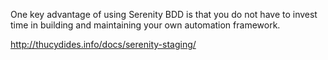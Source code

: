 One key advantage of using Serenity BDD is that you do not have to invest time in building and maintaining your own automation framework.

http://thucydides.info/docs/serenity-staging/
